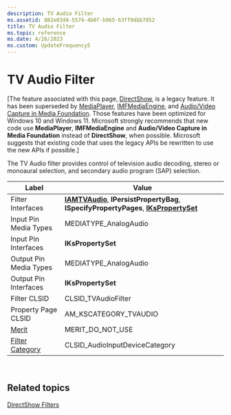 ```yaml
---
description: TV Audio Filter
ms.assetid: 882e03d4-5574-4b0f-b965-63ff9dbb7852
title: TV Audio Filter
ms.topic: reference
ms.date: 4/26/2023
ms.custom: UpdateFrequency5
---
```


# TV Audio Filter

\[The feature associated with this page, [DirectShow](/windows/win32/directshow/directshow), is a legacy feature. It has been superseded by [MediaPlayer](/uwp/api/Windows.Media.Playback.MediaPlayer), [IMFMediaEngine](/windows/win32/api/mfmediaengine/nn-mfmediaengine-imfmediaengine), and [Audio/Video Capture in Media Foundation](/windows/win32/medfound/audio-video-capture-in-media-foundation). Those features have been optimized for Windows 10 and Windows 11. Microsoft strongly recommends that new code use **MediaPlayer**, **IMFMediaEngine** and **Audio/Video Capture in Media Foundation** instead of **DirectShow**, when possible. Microsoft suggests that existing code that uses the legacy APIs be rewritten to use the new APIs if possible.\]

The TV Audio filter provides control of television audio decoding, stereo or monoaural selection, and secondary audio program (SAP) selection.



| Label | Value |
|------------------------------------------|--------------------------------------------------------------------------------------------------------------------------------|
| Filter Interfaces                        | [**IAMTVAudio**](/windows/desktop/api/Strmif/nn-strmif-iamtvaudio), **IPersistPropertyBag**, **ISpecifyPropertyPages**, [**IKsPropertySet**](ikspropertyset.md) |
| Input Pin Media Types                    | MEDIATYPE\_AnalogAudio                                                                                                         |
| Input Pin Interfaces                     | **IKsPropertySet**                                                                                                             |
| Output Pin Media Types                   | MEDIATYPE\_AnalogAudio                                                                                                         |
| Output Pin Interfaces                    | **IKsPropertySet**                                                                                                             |
| Filter CLSID                             | CLSID\_TVAudioFilter                                                                                                           |
| Property Page CLSID                      | AM\_KSCATEGORY\_TVAUDIO                                                                                                        |
| [Merit](merit.md)                       | MERIT\_DO\_NOT\_USE                                                                                                            |
| [Filter Category](filter-categories.md) | CLSID\_AudioInputDeviceCategory                                                                                                |



 

## Related topics

<dl> <dt>

[DirectShow Filters](directshow-filters.md)
</dt> </dl>

 

 



